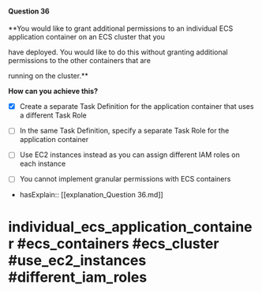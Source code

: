#### Question  36

**You would like to grant additional permissions to an individual ECS application container on an ECS cluster that you

have deployed. You would like to do this without granting additional permissions to the other containers that are

running on the cluster.**

**How can you achieve this?**

- [x] Create a separate Task Definition for the application container that uses a different Task Role

- [ ] In the same Task Definition, specify a separate Task Role for the application container

- [ ] Use EC2 instances instead as you can assign different IAM roles on each instance

- [ ] You cannot implement granular permissions with ECS containers

- hasExplain:: [[explanation_Question  36.md]]

# individual_ecs_application_container #ecs_containers #ecs_cluster #use_ec2_instances #different_iam_roles
